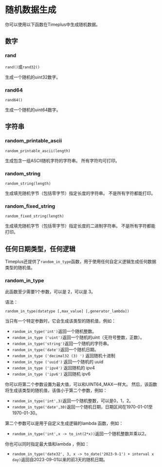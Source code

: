 # 随机数据生成

你可以使用以下函数在Timeplus中生成随机数据。

## 数字

### rand

`rand()`或`rand32()`

生成一个随机的uint32数字。

### rand64

`rand64()`

生成一个随机的uint64数字。

## 字符串

### random_printable_ascii

`random_printable_ascii(length)`

生成包含一组ASCII随机字符的字符串。 所有字符均可打印。

### random_string

`random_string(length)`

生成填充随机字节（包括零字节）指定长度的字符串。 不是所有字符都能打印。

### random_fixed_string

`random_fixed_string(length)`

生成填充随机字节（包括零字节）指定长度的二进制字符串。 不是所有字符都能打印。

## 任何日期类型，任何逻辑

Timeplus还提供了`random_in_type`函数，用于使用任何自定义逻辑生成任何数据类型的随机值。

### random_in_type

此函数至少需要1个参数，可以是 2，可以是 3。

语法：

`random_in_type(datatype [,max_value] [,generator_lambda])`

当只有一个特定参数时，它会生成该类型的随机值，例如：

* `random_in_type('int')`返回一个随机整数。
* `random_in_type ('uint')`返回一个随机的uint（无符号整数，正数）。
* `random_in_type('string')`返回一个随机的字符串。
* `random_in_type('date')`返回一个随机日期。
* `random_in_type ('decimal32 (3) ')` 返回随机十进制
* `random_in_type ('uuid')` 返回一个随机的 uuid
* `random_in_type ('ipv4')` 返回随机的 ipv4
* `random_in_type ('ipv6')` 返回随机 ipv6

你可以将第二个参数设置为最大值，可以和UINT64_MAX一样大。 然后，该函数将生成该类型的随机值，该值小于第二个参数，例如：

* `random_in_type('int',3)`返回一个随机整数，可以是0，1，2。
* `random_in_type('date',30)`返回一个随机日期，日期区间在1970-01-01至1970-01-30。

第二个参数可以是用于自定义生成逻辑的lambda 函数，例如：

* `random_in_type('int',x -> to_int(2*x))`返回一个随机整数并乘以2。

你也可以同时指定最大值和lambda ，例如：

* `random_in_type('date32', 3, x -> to_date('2023-9-1') + interval x day)`返回自2023-09-01以来的前3天的随机日期。